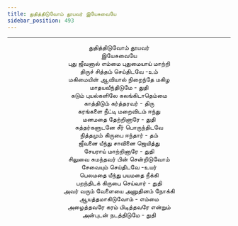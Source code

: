 ```yaml
---
title: துதித்திடுவோம் தூயவர் இயேசுவையே
sidebar_position: 493
---
```


---
<center>
துதித்திடுவோம் தூயவர்<br/>
இயேசுவையே<br/>
புது ஜீவனால் எம்மை புதுமையாய் மாற்றி<br/>
திருச் சித்தம் செய்திடவே -உம்<br/>
மகிமையின் ஆவியால் நிறைந்தே மகிழ<br/>
மாதயவீந்திடுமே                    - துதி<br/>
கடும் புயல்களிலே கலங்கிடாதெம்மை<br/>
காத்திடும் கர்த்தரவர் - திரு<br/>
கரங்களை நீட்டி மறைவிடம் ஈந்து<br/>
மனமதை தேற்றினாரே                - துதி<br/>
சுத்தர்களுடனே சீர் பொருந்திடவே<br/>
நித்தமும் கிருபை ஈந்தார் - தம்<br/>
ஜீவனை யீந்து சாவினை ஜெயித்து<br/>
சேயராய் மாற்றினாரே                - துதி<br/>
சிலுவை சுமந்தவர் பின் சென்றிடுவோம்<br/>
சேவையும் செய்திடவே -உயர்<br/>
பெலமதை யீந்து பயமதை நீக்கி<br/>
பறந்திடக் கிருபை செய்வார்            - துதி<br/>
அவர் வரும் வேளையை அனுதினம் நோக்கி<br/>
ஆயத்தமாகிடுவோம் - எம்மை<br/>
அழைத்தவரே கரம் பிடித்தவரே என்றும்<br/>
அன்புடன் நடத்திடுமே                - துதி
</center>
